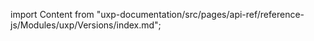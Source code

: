 
import Content from "uxp-documentation/src/pages/api-ref/reference-js/Modules/uxp/Versions/index.md";

<Content query="product=photoshop"/>
